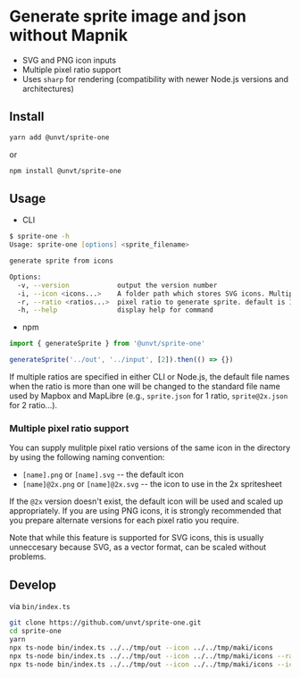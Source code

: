 # Generate sprite image and json without Mapnik

* SVG and PNG icon inputs
* Multiple pixel ratio support
* Uses `sharp` for rendering (compatibility with newer Node.js versions and architectures)

## Install

```bash
yarn add @unvt/sprite-one
```

or

```bash
npm install @unvt/sprite-one
```

## Usage

- CLI

```zsh
$ sprite-one -h
Usage: sprite-one [options] <sprite_filename>

generate sprite from icons

Options:
  -v, --version            output the version number
  -i, --icon <icons...>    A folder path which stores SVG icons. Multiple folders can be set.
  -r, --ratio <ratios...>  pixel ratio to generate sprite. default is 1.
  -h, --help               display help for command
```

- npm

```javascript
import { generateSprite } from '@unvt/sprite-one'

generateSprite('../out', '../input', [2]).then(() => {})
```

If multiple ratios are specified in either CLI or Node.js, the default file names when the ratio is more than one will be changed to the standard file name used by Mapbox and MapLibre (e.g., `sprite.json` for 1 ratio, `sprite@2x.json` for 2 ratio...).

### Multiple pixel ratio support

You can supply mulitple pixel ratio versions of the same icon in the directory by using the following naming convention:

* `[name].png` or `[name].svg` -- the default icon
* `[name]@2x.png` or `[name]@2x.svg` -- the icon to use in the 2x spritesheet

If the `@2x` version doesn't exist, the default icon will be used and scaled up appropriately. If you are using PNG icons, it is strongly recommended that you prepare alternate versions for each pixel ratio you require.

Note that while this feature is supported for SVG icons, this is usually unneccesary because SVG, as a vector format, can be scaled without problems.

## Develop

via `bin/index.ts`

```bash
git clone https://github.com/unvt/sprite-one.git
cd sprite-one
yarn
npx ts-node bin/index.ts ../../tmp/out --icon ../../tmp/maki/icons
npx ts-node bin/index.ts ../../tmp/out --icon ../../tmp/maki/icons --ratio=2
npx ts-node bin/index.ts ../../tmp/out --icon ../../tmp/maki/icons --icon ../../tmp/maki/icons2 --ratio=1 --ratio=2
```
